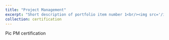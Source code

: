 ```yaml
---
title: "Project Management"
excerpt: "Short description of portfolio item number 1<br/><img src='/images/500x300.png'>"
collection: certification
---
```


Pic PM certification
